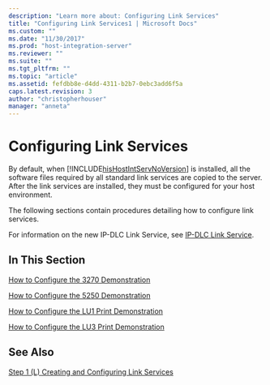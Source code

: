 ```yaml
---
description: "Learn more about: Configuring Link Services"
title: "Configuring Link Services1 | Microsoft Docs"
ms.custom: ""
ms.date: "11/30/2017"
ms.prod: "host-integration-server"
ms.reviewer: ""
ms.suite: ""
ms.tgt_pltfrm: ""
ms.topic: "article"
ms.assetid: fefdbb8e-d4dd-4311-b2b7-0ebc3add6f5a
caps.latest.revision: 3
author: "christopherhouser"
manager: "anneta"
---
```

# Configuring Link Services
By default, when [!INCLUDE[hisHostIntServNoVersion](../includes/hishostintservnoversion-md.md)] is installed, all the software files required by all standard link services are copied to the server. After the link services are installed, they must be configured for your host environment.  
  
 The following sections contain procedures detailing how to configure link services.  
  
 For information on the new IP-DLC Link Service, see [IP-DLC Link Service](./ip-dlc-link-service2.md).  
  
## In This Section  
 [How to Configure the 3270 Demonstration](../core/how-to-configure-the-3270-demonstration2.md)  
  
 [How to Configure the 5250 Demonstration](../core/how-to-configure-the-5250-demonstration1.md)  
  
 [How to Configure the LU1 Print Demonstration](../core/how-to-configure-the-lu1-print-demonstration1.md)  
  
 [How to Configure the LU3 Print Demonstration](../core/how-to-configure-the-lu3-print-demonstration1.md)  
  
## See Also  
 [Step 1 (L) Creating and Configuring Link Services](../core/step-1-l-creating-and-configuring-link-services1.md)
